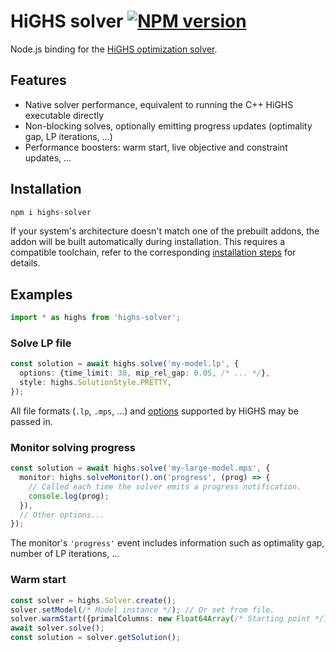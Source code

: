 # HiGHS solver [![NPM version](https://img.shields.io/npm/v/highs-solver.svg)](https://www.npmjs.com/package/highs-solver)

Node.js binding for the [HiGHS optimization solver][highs].

## Features

+ Native solver performance, equivalent to running the C++ HiGHS executable
  directly
+ Non-blocking solves, optionally emitting progress updates (optimality gap,
  LP iterations, ...)
+ Performance boosters: warm start, live objective and constraint updates, ...

## Installation

```sh
npm i highs-solver
```

If your system's architecture doesn't match one of the prebuilt addons, the
addon will be built automatically during installation. This requires a
compatible toolchain, refer to the corresponding [installation steps][addon] for
details.

## Examples

```typescript
import * as highs from 'highs-solver';
```

### Solve LP file

```typescript
const solution = await highs.solve('my-model.lp', {
  options: {time_limit: 30, mip_rel_gap: 0.05, /* ... */},
  style: highs.SolutionStyle.PRETTY,
});
```

All file formats (`.lp`, `.mps`, ...) and [options][highs-options] supported by
HiGHS may be passed in.

### Monitor solving progress

```typescript
const solution = await highs.solve('my-large-model.mps', {
  monitor: highs.solveMonitor().on('progress', (prog) => {
    // Called each time the solver emits a progress notification.
    console.log(prog);
  }),
  // Other options...
});
```

The monitor's `'progress'` event includes information such as optimality gap,
number of LP iterations, ...

### Warm start

```typescript
const solver = highs.Solver.create();
solver.setModel(/* Model instance */); // Or set from file.
solver.warmStart({primalColumns: new Float64Array(/* Starting point */)});
await solver.solve();
const solution = solver.getSolution();
```


[highs]: https://github.com/ERGO-COde/HiGHS
[highs-options]: https://github.com/ERGO-Code/HiGHS/blob/master/src/lp_data/HighsOptions.h
[addon]: /packages/highs-addon
